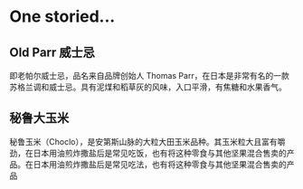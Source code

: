 # One storied...

## Old Parr 威士忌

即老帕尔威士忌，品名来自品牌创始人 Thomas Parr，在日本是非常有名的一款苏格兰调和威士忌。具有泥煤和稻草灰的风味，入口平滑，有焦糖和水果香气。

## 秘鲁大玉米

秘鲁玉米（Choclo），是安第斯山脉的大粒大田玉米品种。其玉米粒大且富有嚼劲，在日本用油煎炸撒盐后是常见吃饭，也有将这种零食与其他坚果混合售卖的产品。在日本用油煎炸撒盐后是常见吃法，也有将这种零食与其他坚果混合售卖的产品
